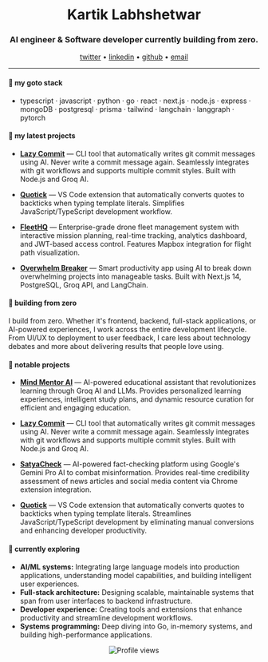 <h1 align="center">Kartik Labhshetwar</h1>

<h3 align="center">AI engineer & Software developer currently building from zero.</h3>

<p align="center">
  <a href="https://x.com/code_kartik" target="_blank">twitter</a> •
  <a href="https://www.linkedin.com/in/kartikcode/" target="_blank">linkedin</a> •
  <a href="https://github.com/KartikLabhshetwar" target="_blank">github</a> •
  <a href="mailto:kartik.labhshetwar@gmail.com" target="_blank">email</a>
</p>

---

#### 🔷 my goto stack
- typescript · javascript · python · go · react · next.js · node.js · express · mongoDB · postgresql · prisma · tailwind · langchain · langgraph · pytorch
  

#### 🔷 my latest projects

- **[Lazy Commit](https://github.com/KartikLabhshetwar/lazycommit)** — CLI tool that automatically writes git commit messages using AI. Never write a commit message again. Seamlessly integrates with git workflows and supports multiple commit styles. Built with Node.js and Groq AI.

- **[Quotick](https://github.com/KartikLabhshetwar/quotick)** — VS Code extension that automatically converts quotes to backticks when typing template literals. Simplifies JavaScript/TypeScript development workflow.
  
- **[FleetHQ](https://github.com/KartikLabhshetwar/FleetHQ)** — Enterprise-grade drone fleet management system with interactive mission planning, real-time tracking, analytics dashboard, and JWT-based access control. Features Mapbox integration for flight path visualization.

- **[Overwhelm Breaker](https://github.com/KartikLabhshetwar/overwhelm-breaker)** — Smart productivity app using AI to break down overwhelming projects into manageable tasks. Built with Next.js 14, PostgreSQL, Groq API, and LangChain.




#### 🔷 building from zero

I build from zero. Whether it's frontend, backend, full-stack applications, or AI-powered experiences, I work across the entire development lifecycle. From UI/UX to deployment to user feedback, I care less about technology debates and more about delivering results that people love using.


#### 🔷 notable projects

- **[Mind Mentor AI](https://github.com/KartikLabhshetwar/mind-mentor)** — AI-powered educational assistant that revolutionizes learning through Groq AI and LLMs. Provides personalized learning experiences, intelligent study plans, and dynamic resource curation for efficient and engaging education.

- **[Lazy Commit](https://github.com/KartikLabhshetwar/lazycommit)** — CLI tool that automatically writes git commit messages using AI. Never write a commit message again. Seamlessly integrates with git workflows and supports multiple commit styles. Built with Node.js and Groq AI.

- **[SatyaCheck](https://github.com/21prnv/SatyaCheck)** — AI-powered fact-checking platform using Google's Gemini Pro AI to combat misinformation. Provides real-time credibility assessment of news articles and social media content via Chrome extension integration.

- **[Quotick](https://github.com/KartikLabhshetwar/quotick)** — VS Code extension that automatically converts quotes to backticks when typing template literals. Streamlines JavaScript/TypeScript development by eliminating manual conversions and enhancing developer productivity.


#### 🔷 currently exploring
- **AI/ML systems:** Integrating large language models into production applications, understanding model capabilities, and building intelligent user experiences.
- **Full-stack architecture:** Designing scalable, maintainable systems that span from user interfaces to backend infrastructure.
- **Developer experience:** Creating tools and extensions that enhance productivity and streamline development workflows.
- **Systems programming:** Deep diving into Go, in-memory systems, and building high-performance applications.

<div align="center">
  <img src="https://komarev.com/ghpvc/?username=KartikLabhshetwar&color=blueviolet&style=flat-square" alt="Profile views" />
</div>

